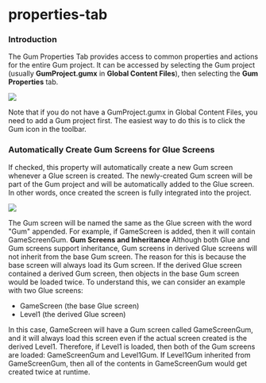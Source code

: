 # properties-tab

### Introduction

The Gum Properties Tab provides access to common properties and actions for the entire Gum project. It can be accessed by selecting the Gum project (usually **GumProject.gumx** in **Global Content Files**), then selecting the **Gum Properties** tab.

![](../../../media/2020-07-img\_5f18e9ed6e06d.png)

Note that if you do not have a GumProject.gumx in Global Content Files, you need to add a Gum project first. The easiest way to do this is to click the Gum icon in the toolbar.

### Automatically Create Gum Screens for Glue Screens

If checked, this property will automatically create a new Gum screen whenever a Glue screen is created.  The newly-created Gum screen will be part of the Gum project and will be automatically added to the Glue screen. In other words, once created the screen is fully integrated into the project.

![](../../../media/2020-07-img\_5f18ec04232d4.png)

The Gum screen will be named the same as the Glue screen with the word "Gum" appended. For example, if GameScreen is added, then it will contain GameScreenGum. **Gum Screens and Inheritance** Although both Glue and Gum screens support inheritance, Gum screens in derived Glue screens will not inherit from the base Gum screen. The reason for this is because the base screen will always load its Gum screen. If the derived Glue screen contained a derived Gum screen, then objects in the base Gum screen would be loaded twice. To understand this, we can consider an example with two Glue screens:

* GameScreen (the base Glue screen)
* Level1 (the derived Glue screen)

In this case, GameScreen will have a Gum screen called GameScreenGum, and it will always load this screen even if the actual screen created is the derived Level1. Therefore, if Level1 is loaded, then both of the Gum screens are loaded: GameScreenGum and Level1Gum. If Level1Gum inherited from GameScreenGum, then all of the contents in GameScreenGum would get created twice at runtime. &#x20;
